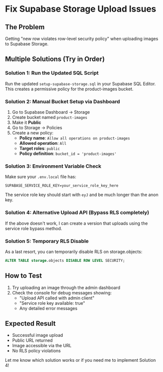 # Fix Supabase Storage Upload Issues

## The Problem
Getting "new row violates row-level security policy" when uploading images to Supabase Storage.

## Multiple Solutions (Try in Order)

### Solution 1: Run the Updated SQL Script
Run the updated `setup-supabase-storage.sql` in your Supabase SQL Editor. This creates a permissive policy for the product-images bucket.

### Solution 2: Manual Bucket Setup via Dashboard
1. Go to Supabase Dashboard → Storage
2. Create bucket named `product-images`
3. Make it **Public**
4. Go to Storage → Policies
5. Create a new policy:
   - **Policy name**: `Allow all operations on product-images`
   - **Allowed operation**: `All`
   - **Target roles**: `public`
   - **Policy definition**: `bucket_id = 'product-images'`

### Solution 3: Environment Variable Check
Make sure your `.env.local` file has:
```
SUPABASE_SERVICE_ROLE_KEY=your_service_role_key_here
```

The service role key should start with `eyJ` and be much longer than the anon key.

### Solution 4: Alternative Upload API (Bypass RLS completely)
If the above doesn't work, I can create a version that uploads using the service role bypass method.

### Solution 5: Temporary RLS Disable
As a last resort, you can temporarily disable RLS on storage.objects:
```sql
ALTER TABLE storage.objects DISABLE ROW LEVEL SECURITY;
```

## How to Test
1. Try uploading an image through the admin dashboard
2. Check the console for debug messages showing:
   - "Upload API called with admin client"
   - "Service role key available: true"
   - Any detailed error messages

## Expected Result
- Successful image upload
- Public URL returned
- Image accessible via the URL
- No RLS policy violations

Let me know which solution works or if you need me to implement Solution 4!